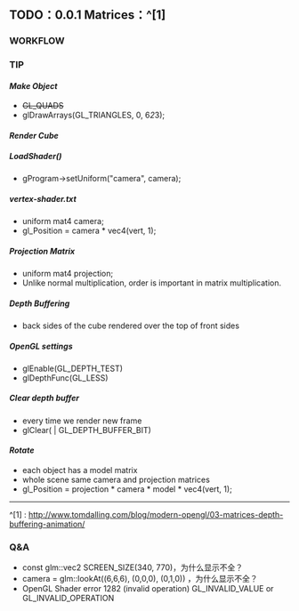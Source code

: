 ## TODO：0.0.1 Matrices：^[1]

### <b>WORKFLOW</b>

### <b>TIP</b>
#### *Make Object*
 - <s>GL_QUADS</s>
 - glDrawArrays(GL_TRIANGLES, 0, 6*2*3);

#### *Render Cube*

##### *LoadShader()*
 - gProgram->setUniform("camera", camera);

##### *vertex-shader.txt*
 - uniform mat4 camera;
 - gl_Position = camera * vec4(vert, 1);

##### *Projection Matrix*
 - uniform mat4 projection;
 - Unlike normal multiplication, order is important in matrix multiplication.

##### *Depth Buffering*
 - back sides of the cube rendered over the top of front sides

##### *OpenGL settings*
 - glEnable(GL_DEPTH_TEST)
 - glDepthFunc(GL_LESS)

##### *Clear depth buffer*
 - every time we render new frame
 - glClear( | GL_DEPTH_BUFFER_BIT)

#### *Rotate*
 - each object has a model matrix
 - whole scene same camera and projection matrices
 - gl_Position = projection * camera * model * vec4(vert, 1);

---
^[1] : <http://www.tomdalling.com/blog/modern-opengl/03-matrices-depth-buffering-animation/>

### <b>Q&A</b>
 - const glm::vec2 SCREEN_SIZE(340, 770)，为什么显示不全？
 - camera = glm::lookAt((6,6,6), (0,0,0), (0,1,0)) ，为什么显示不全？
 - OpenGL Shader error 1282 (invalid operation) GL_INVALID_VALUE or GL_INVALID_OPERATION